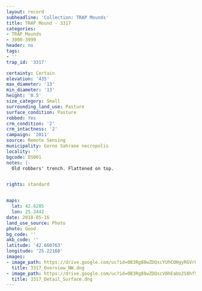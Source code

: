 ```yaml
---
layout: record
subheadline: 'Collection: TRAP Mounds'
title: TRAP Mound - 3317
categories:
- TRAP Mounds
- 3000-3999
header: no
tags:
- ''
trap_id: '3317'

certainty: Certain
elevation: '435'
max_diameter: '13'
min_diameter: '13'
height: '0.5'
size_category: Small
surrounding_land_use: Pasture
surface_condition: Pasture
robbed: Yes
crm_condition: '2'
crm_intactness: '2'
campaign: '2011'
source: Remote Sensing
municipality: Gorno Sahrane necropolis
locality: ''
bgcode: DS001
notes: |-
  Old robbers' trench. Flattened on top.


rights: standard


maps:
  lat: 42.6285
  lon: 25.2442
date: 2018-05-16
land_use_source: Photo
photo: Good
bg_code: ''
akb_code: ''
latitude: '42.660763'
longitude: '25.22168'
images:
- image_path: https://drive.google.com/uc?id=0B3Rg88wZDQscYUhCOHgyRGVrUm8
  title: 3317_Overview_NW.dng
- image_path: https://drive.google.com/uc?id=0B3Rg88wZDQscV0hEaUo2S0hfSk0
  title: 3317_Detail_Surface.dng
---
```

